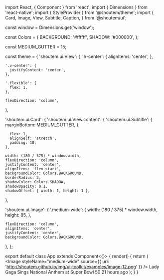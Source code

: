 import React, { Component } from 'react';
import { Dimensions } from 'react-native';
import { StyleProvider } from '@shoutem/theme';
import {
  Card,
  Image,
  View,
  Subtitle,
  Caption,
} from '@shoutem/ui';

const window = Dimensions.get('window');

const Colors = {
  BACKGROUND: '#ffffff',
  SHADOW: '#000000',
};

const MEDIUM_GUTTER = 15;

const theme = {
  'shoutem.ui.View': {
    '.h-center': {
      alignItems: 'center',
    },

    '.v-center': {
      justifyContent: 'center',
    },

    '.flexible': {
      flex: 1,
    },

    flexDirection: 'column',
  },

  'shoutem.ui.Card': {
    'shoutem.ui.View.content': {
      'shoutem.ui.Subtitle': {
        marginBottom: MEDIUM_GUTTER,
      },

      flex: 1,
      alignSelf: 'stretch',
      padding: 10,
    },

    width: (180 / 375) * window.width,
    flexDirection: 'column',
    justifyContent: 'center',
    alignItems: 'flex-start',
    backgroundColor: Colors.BACKGROUND,
    borderRadius: 2,
    shadowColor: Colors.SHADOW,
    shadowOpacity: 0.1,
    shadowOffset: { width: 1, height: 1 },
  },

  'shoutem.ui.Image': {
    '.medium-wide': {
      width: (180 / 375) * window.width,
      height: 85,
    },

    flexDirection: 'column',
    alignItems: 'center',
    justifyContent: 'center',
    backgroundColor: Colors.BACKGROUND,
  },
};

export default class App extends Component<{}> {
  render() {
    return (
      <StyleProvider style={theme}>
        <View styleName="flexible vertical v-center h-center">
          <Card>
            <Image
              styleName="medium-wide"
              source={{ uri: 'http://shoutem.github.io/img/ui-toolkit/examples/image-12.png' }}
            />
            <View styleName="content">
              <Subtitle numberOfLines={4}>
                Lady Gaga Sings National Anthem at Super Bowl 50
              </Subtitle>
              <Caption>21 hours ago</Caption>
            </View>
          </Card>
        </View>
      </StyleProvider>
    );
  }
}

